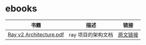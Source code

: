 # ebooks

| 书籍 | 描述 | 链接 |
|----------|----------|----------|
| [Ray v2 Architecture.pdf](./Ray%20v2%20Architecture.pdf)  | ray 项目的架构文档  | [原文链接](https://docs.google.com/document/d/1tBw9A4j62ruI5omIJbMxly-la5w4q_TjyJgJL_jN2fI/preview)  |

